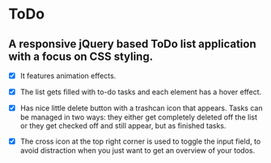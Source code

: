 # ToDo  
##  A responsive jQuery based ToDo list application with a focus on CSS styling.    

 - [x] It features animation effects.    

 - [x] The list gets filled with to-do tasks and each element has a hover effect.  

 - [x] Has nice little delete button with a trashcan icon that appears. Tasks can be managed in two ways: they either get completely deleted off the list or they get checked off and still appear, but as finished tasks.  

 - [x] The cross icon at the top right corner is used to toggle the input field, to avoid distraction when you just want to get an overview of your todos.
